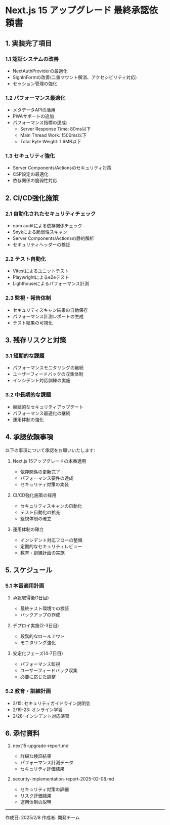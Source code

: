 # Next.js 15 アップグレード 最終承認依頼書

## 1. 実装完了項目

### 1.1 認証システムの改善

- NextAuthProviderの最適化
- SignInFormの改善(二重マウント解消、アクセシビリティ対応)
- セッション管理の強化

### 1.2 パフォーマンス最適化

- メタデータAPIの活用
- PWAサポートの追加
- パフォーマンス指標の達成:
  - Server Response Time: 80ms以下
  - Main Thread Work: 1500ms以下
  - Total Byte Weight: 1.6MB以下

### 1.3 セキュリティ強化

- Server Components/Actionsのセキュリティ対策
- CSP設定の最適化
- 依存関係の脆弱性対応

## 2. CI/CD強化施策

### 2.1 自動化されたセキュリティチェック

- npm auditによる依存関係チェック
- Snykによる脆弱性スキャン
- Server Components/Actionsの静的解析
- セキュリティヘッダーの検証

### 2.2 テスト自動化

- Vitestによるユニットテスト
- Playwrightによるe2eテスト
- Lighthouseによるパフォーマンス計測

### 2.3 監視・報告体制

- セキュリティスキャン結果の自動保存
- パフォーマンス計測レポートの生成
- テスト結果の可視化

## 3. 残存リスクと対策

### 3.1 短期的な課題

- パフォーマンスモニタリングの継続
- ユーザーフィードバックの収集体制
- インシデント対応訓練の実施

### 3.2 中長期的な課題

- 継続的なセキュリティアップデート
- パフォーマンス最適化の継続
- 運用体制の強化

## 4. 承認依頼事項

以下の事項について承認をお願いいたします:

1. Next.js 15アップグレードの本番適用

   - 依存関係の更新完了
   - パフォーマンス要件の達成
   - セキュリティ対策の実装

2. CI/CD強化施策の採用

   - セキュリティスキャンの自動化
   - テスト自動化の拡充
   - 監視体制の確立

3. 運用体制の確立
   - インシデント対応フローの整備
   - 定期的なセキュリティレビュー
   - 教育・訓練計画の実施

## 5. スケジュール

### 5.1 本番適用計画

1. 承認取得後(1日目)

   - 最終テスト環境での検証
   - バックアップの作成

2. デプロイ実施(2-3日目)

   - 段階的なロールアウト
   - モニタリング強化

3. 安定化フェーズ(4-7日目)
   - パフォーマンス監視
   - ユーザーフィードバック収集
   - 必要に応じた調整

### 5.2 教育・訓練計画

- 2/15: セキュリティガイドライン説明会
- 2/19-23: オンライン学習
- 2/28: インシデント対応演習

## 6. 添付資料

1. next15-upgrade-report.md

   - 詳細な検証結果
   - パフォーマンス計測データ
   - セキュリティ評価結果

2. security-implementation-report-2025-02-08.md
   - セキュリティ対策の詳細
   - リスク評価結果
   - 運用体制の説明

---

作成日: 2025/2/8
作成者: 開発チーム
